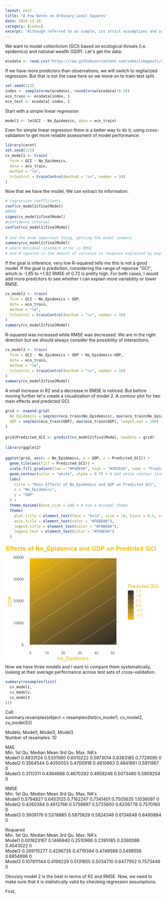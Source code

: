 ```yaml
---
layout: post
title: "A Few Notes on Ordinary Least Squares"
date: 2024-11-16
category: [codes]
excerpt: "Although referred to as simple, its strict assumptions and sensitivity to violations often make it anything but simple."
---
```

We want to model collectivism (GCI) based on ecological threats (i.e. epidemics) and national wealth (GDP). Let's get the data:
  
```r  
ecodata <- read.csv("https://raw.githubusercontent.com/soheilshapouri/epidemics_collectivism/main/Data%20S2.csv")
```
If we have more predictors than observations, we will switch to regilarized regression. But that is not the case here so we move on to train-test split. 
```r
set.seed(123)  
index <- sample(nrow(ecodata), round(nrow(ecodata)*0.8))  
eco_train <- ecodata[index, ]  
eco_test <- ecodata[-index, ]  
```
Start with a simple linear regression
```r
model1 <- lm(GCI ~ No_Epidemics, data = eco_train)
```
Even for simple linear regression there is a better way to do it, using cross-validation to get more reliable assessment of model performance.  
```r
library(caret)
set.seed(123)
cv_model1 <- train(
  form = GCI ~ No_Epidemics, 
  data = eco_train,
  method = "lm", 
  trControl = trainControl(method = "cv", number = 10)
)
```
Now that we have the model, We can extract its information.
```r
# regression coefficients
coef(cv_model1$finalModel)
#RMSE
sigma(cv_model1$finalModel)
#confidence interval
confint(cv_model1$finalModel)

# and the mode important thing, getting the model summary 
summary(cv_model1$finalModel)
# where Residual standard error is RMSE 
# and R-squared is the amount of variance in response explained by explanatory variable(s)
```
If the goal is inference, very low R-squared tells me this is not a good model. If the goal is prediction, considering the range of reponse "GCI", which is -1.85 to +1.92 RMSE of 0.72 is pretty high.
For both cases, I would add more predcitors to see whether I can explain more variability or lower RMSE.  
```r
cv_model2 <- train(
  form = GCI ~ No_Epidemics + GDP,
  data = eco_train,
  method = "lm",
  trControl = trainControl(method = "cv", number = 10)
)
summary(cv_model2$finalModel)
```
R-squared was increased while RMSE was decreased. We are in the right direction but we should always consider the possibility of interactions.  
```r
cv_model3 <- train(
  form = GCI ~ No_Epidemics + GDP + No_Epidemics:GDP, 
  data = eco_train,
  method = "lm", 
  trControl = trainControl(method = "cv", number = 10)
)
summary(cv_model3$finalModel)
```
A small increase in R2 and a decrease in RMSE is noticed. But before moving further let's create a visualization of model 2. A contour plot for two main effects and predicted GCI. 
```r
grid <- expand.grid(
  No_Epidemics = seq(min(eco_train$No_Epidemics), max(eco_train$No_Epidemics), length.out = 100),
  GDP = seq(min(eco_train$GDP), max(eco_train$GDP), length.out = 100)
)

grid$Predicted_GCI <- predict(cv_model2$finalModel, newdata = grid)

library(ggplot2)

ggplot(grid, aes(x = No_Epidemics, y = GDP, z = Predicted_GCI)) +
  geom_tile(aes(fill = Predicted_GCI)) +
  scale_fill_gradient(low = "#F6BE00", high = "#302D26", name = "Predicted GCI") + # Yellowish gradient
  geom_contour(color = "white", alpha = 0.7) + # Add white contour lines
  labs(
    title = "Main Effects of No_Epidemics and GDP on Predicted GCI",
    x = "No_Epidemics",
    y = "GDP"
  ) +
  theme_minimal(base_size = 14) + # Use a minimal theme
  theme(
    plot.title = element_text(face = "bold", size = 18, hjust = 0.5, color = "#F6BE00"),
    axis.title = element_text(color = "#F6BE00"),
    legend.title = element_text(color = "#F6BE00"),
    legend.text = element_text(color = "#F6BE00")
  )
```  
![Contour Plot](https://raw.githubusercontent.com/soheilshapouri/soheilshapouri.github.io/master/_posts/contour.jpeg)  
Now we have three models and I want to compare them systematically, looking at their average performance across test sets of cross-validation. 
```r
summary(resamples(list(
  cv_model1,
  cv_model2,
  cv_model3
)))
```
Call:  
summary.resamples(object = resamples(list(cv_model1, cv_model2, cv_model3)))  
  
Models: Model1, Model2, Model3   
Number of resamples: 10   
  
MAE   
            Min.   1st Qu.    Median      Mean   3rd Qu.      Max. NA's  
Model1 0.4833124 0.5331560 0.6010222 0.5973014 0.6383185 0.7729095    0  
Model2 0.3564544 0.4050053 0.4700918 0.4610663 0.4841861 0.5811967    0  
Model3 0.3113311 0.4364668 0.4670282 0.4658248 0.5073480 0.5909254    0  
  
RMSE   
            Min.   1st Qu.    Median      Mean   3rd Qu.      Max. NA's  
Model1 0.5794827 0.6453125 0.7162247 0.7341401 0.7505635 1.1036097    0  
Model2 0.4260384 0.4812766 0.5759897 0.5725600 0.6206778 0.7570160    0  
Model3 0.3609176 0.5378885 0.5875829 0.5824346 0.6134648 0.8490884    0  
  
Rsquared   
              Min.   1st Qu.    Median      Mean   3rd Qu.      Max. NA's  
Model1 0.001823167 0.1466940 0.2510966 0.2395185 0.3390086 0.4543522    0  
Model2 0.269115277 0.4296735 0.4719394 0.4749588 0.5498556 0.6854996    0  
Model3 0.107911144 0.4198229 0.5131655 0.5034710 0.6477952 0.7573449    0    

Obvuisly model 2 is the best in terms of R2 and RMSE. Now, we need to make sure that it is statistically valid by checking regression assumptions. 

First, 




















